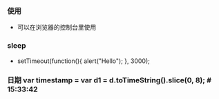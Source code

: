 ### 使用
- 可以在浏览器的控制台里使用

### sleep
- setTimeout(function(){ alert("Hello"); }, 3000);
### 日期 var timestamp = var d1 = d.toTimeString().slice(0, 8); # 15:33:42
